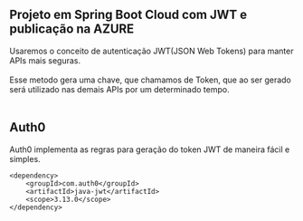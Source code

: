 <h2>Projeto em Spring Boot Cloud com JWT e publicação na AZURE</h2>

Usaremos o conceito de autenticação JWT(JSON Web Tokens) para manter APIs mais seguras.
<Br></br>
Esse metodo gera uma chave, que chamamos de Token, que ao ser gerado será utilizado nas demais APIs por um determinado tempo.
<Br></br>
<h2>Auth0</h2>
Auth0 implementa as regras para geração do token JWT de maneira fácil e simples.

```shell script
<dependency>
	<groupId>com.auth0</groupId>
	<artifactId>java-jwt</artifactId>
	<scope>3.13.0</scope>
</dependency>
```